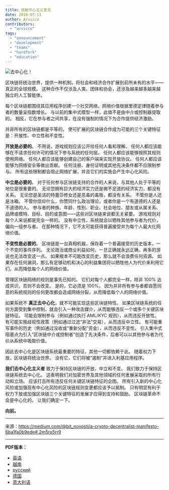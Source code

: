 ```yaml
---
title: 低碳中心主义宣言
date: 2016-07-11
author: Arvicco
contributors:
  - "arvicco"
tags:
  - "announcement"
  - "development"
  - "teams"
  - "hardfork"
  - "education"
---
```


![去中心化！](./1gMu8qJtr2NeEuuGzvsfcnw.png)

区块链将统治世界，提供一种机制，将社会和经济合作扩展到前所未有的水平——真正的全球规模。 这种合作不仅涉及人类、团体和协会，还涉及越来越多越来越独立的人工智能体。

每个区块链都围绕其应用程序创建一个社交网络，网络价值根据里德定律随着参与者的数量呈指数增长。 与以前的集中式模型一样，此值不是由中介或控制器提取的。 相反，它在参与者之间共享，在没有强制的情况下为合作提供经济激励。

并非所有的区块链都是平等的。 使可扩展的区块链合作成为可能的三个关键特征是：开放性、中立性和不变性。

**开放是必要的**。 不用说，游戏规则应该公开给任何人看和理解。 任何人都应该能够在不请求任何许可的情况下参与系统的任何层。 任何人都应该能够按照其规则使用网络。 任何人都应该能够创建自己的客户端来实现开放协议。 任何人都应该能够为网络安全等做出贡献。 任何注册、身份证明或其他先决条件都不应限制参与。 所有这些限制都会阻止网络扩展，并且它们的实施会产生中心化风险。

**中立是必要的**。 对于任何参与区块链支持的合作的人来说，与其他人处于平等的地位是很重要的。 无论您拥有巨大的经济实力还是微不足道的经济实力，都没有关系。 无论您是圣洁的特蕾莎修女还是恶毒的毒贩，都没有关系。 不管你是人还是冰箱。 不管你信仰什么，你赞同什么政治理论，或者你是一个有道德的人还是不道德的人。 参与者的种族、年龄、性别、职业、社会地位、朋友或从属关系、品牌或模特、目标、目的或意图——这些对区块链来说都无关紧要。 游戏规则对每个人来说都是完全一样的。 没有中立性，系统就会以牺牲其他参与者为代价，偏向一组参与者。 在那种情况下，它不太可能获得普遍接受并为每个人最大化网络价值。

**不变性是必要的**。 区块链是一台真相机器，保存着一个普遍接受的历史版本，一个不变的事件序列。 无论政治或商业利益如何，一旦正确就永远正确，再多的游说也无法改变这一点。 如果根本不可能改变历史，那么就不会浪费任何资源。 如果存在任何漏洞，那么有足够动机和决心的利益集团将以牺牲他人为代价来利用它们，从而降低每个人的网络价值。

管理区块链网络的规则是事先已知的。 它们对每个人都完全一样，除非 100% 达成共识，否则不会改变。 是的，它必须是 100%。 因为并非所有参与者都自愿同意的系统规则的任何更改都会造成网络分裂，从而降低每个人的网络价值。

如果系统不 **真正去中心化**，就不可能实现这些区块链特性。 如果区块链系统的任何方面受到集中控制，就会引入一种攻击媒介，从而能够违反一个或多个关键区块链特征。 可能会限制参与（例如通过执行 AML/KYC 规则），从而违反开放性。 有可能实施歧视性政策（例如通过过滤“非法”交易），从而违反中立性。 有可能重写事件的历史（例如通过没收或“重新分配”资金），从而违反不变性。 引入集中式阻塞点为引入“区块链中介或控制者”创造了先决条件，后者可以以其他参与者为代价从系统中吸取价值。

因此去中心化是区块链系统最重要的特征，其他一切都依赖于此。 随着权力下放，区块链将统治世界。 没有它，它们将被“遏制”并进入利基应用程序。

**我们去中心化主义者** 致力于保持区块链的开放、中立和不变。 我们致力于保持区块链系统去中心化。 这表明我们对加密世界及其他领域的任何发展采取的所有行动和立场。 应该打击所有违反任何关键区块链特征的企图。 所有引入新的中心化风险或加强现有中心化风险的区块链规则变更都应该予以抵制。 只有明显有利于权力下放或加强区块链三个关键特征的发展才应得到支持和鼓励。 区块链革命不会是中心化的。 让我们确定一下。

**向前。**

---

来源：https://medium.com/@bit_novosti/a-crypto-decentralist-manifesto-6ba1fa0b9ede#.2m5ro5rr9

---

**PDF版本：**

- [英语](https://ethereumclassic.org/A_Crypto-Decentralist_Manifesto.pdf)
- [越南](https://ethereumclassic.org/A_Crypto-Decentralist_Manifesto_vietnamese.pdf)
- [русский](https://ethereumclassic.org/A_Crypto-Decentralist_Manifesto_russian.pdf)
- [德国](https://ethereumclassic.org/A_Crypto-Decentralist_Manifesto_german.pdf)
- [意大利语](https://ethereumclassic.org/A_Crypto-Decentralist_Manifesto_italian.pdf)
